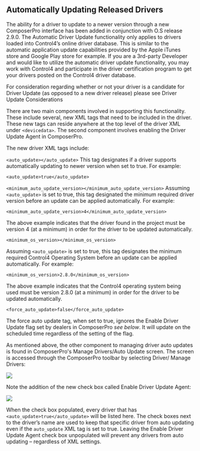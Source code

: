 ## Automatically Updating Released Drivers

The ability for a driver to update to a newer version through a new ComposerPro interface has been added in conjunction with O.S release 2.9.0. The Automatic Driver Update functionality only applies to drivers loaded into Control4’s online driver database. This is similar to the automatic application update capabilities provided by the Apple iTunes store and Google Play store for example. If you are a 3rd-party Developer and would like to utilize the automatic driver update functionality, you may work with Control4 and participate in the driver certification program to get your drivers posted on the Control4 driver database.

For consideration regarding whether or not your driver is a candidate for Driver Update (as opposed to a new driver release) please see Driver Update Considerations

There are two main components involved in supporting this functionality. These include several, new XML tags that need to be included in the driver. These new tags can reside anywhere at the top level of the driver XML under `<devicedata>`. The second component involves enabling the Driver Update Agent in ComposerPro.

The new driver XML tags include: 

`<auto_update></auto_update>`
This tag designates if a driver supports automatically updating to newer version when set to true. For example:

`<auto_update>true</auto_update>`


`<minimum_auto_update_version></minimum_auto_update_version>`
Assuming `<auto_update>` is set to true, this tag designated the minimum required driver version before an update can be applied automatically.  For example: 

`<minimum_auto_update_version>4</minimum_auto_update_version>`

The above example indicates that the driver found in the project must be version 4 (at a minimum) in order for the driver to be updated automatically.

`<minimum_os_version></minimum_os_version>`

Assuming `<auto_update>` is set to true, this tag designates the minimum required Control4 Operating System before an update can be applied automatically.  For example: 

`<minimum_os_version>2.8.0</minimum_os_version>`

The above example indicates that the Control4 operating system being used must be version 2.8.0 (at a minimum) in order for the driver to be updated automatically.

`<force_auto_update>false</force_auto_update>`

The force auto update tag, when set to true, ignores the Enable Driver Update flag set by dealers in ComposerPro _see below_. It will update on the scheduled time regardless of the setting of the flag.

As mentioned above, the other component to managing driver auto updates is found in ComposerPro's Manage Drivers/Auto Update screen. The screen is accessed through the ComposerPro toolbar by selecting Driver/ Manage Drivers:

<img src="images/14_1-01.png"/>

Note the addition of the new check box called Enable Driver Update Agent:

<img src="images/14_1-02.png"/>

When the check box populated, every driver that has `<auto_update>true</auto_update>` will be listed here. The check boxes next to the driver’s name are used to keep that specific driver from auto updating even if the `auto_update` XML tag is set to true. Leaving the Enable Driver Update Agent check box unpopulated will prevent any drivers from auto updating – regardless of XML settings.

